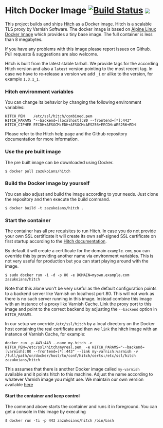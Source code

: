 # Hitch Docker Image [![Build Status](https://travis-ci.org/zazukoians/docker-hitch.svg)](https://travis-ci.org/zazukoians/docker-hitch) [![](https://imagelayers.io/badge/zazukoians/hitch:latest.svg)](https://imagelayers.io/?images=zazukoians/hitch:latest 'Get your own badge on imagelayers.io')

This project builds and ships [Hitch](https://github.com/varnish/hitch) as a Docker image. Hitch is a scalable TLS proxy by Varnish Software. The docker image is based on [Alpine Linux Docker Image](http://gliderlabs.viewdocs.io/docker-alpine/) which provides a tiny base image. The full container is less than 8 megabytes.

If you have any problems with this image please report issues on Github. Pull requests & suggestions are also welcome.

Hitch is built from the latest stable tarball. We provide tags for the according Hitch version and also a `latest` version pointing to the most recent tag. In case we have to re-release a version we add `_1` or alike to the version, for example `1.3.1_1`.

### Hitch environment variables

You can change its behavior by changing the following environment variables:

    HITCH_PEM    /etc/ssl/hitch/combined.pem
    HITCH_PARAMS "--backend=[localhost]:80 --frontend=[*]:443"
    HITCH_CIPHER EECDH+AESGCM:EDH+AESGCM:AES256+EECDH:AES256+EDH

Please refer to the Hitch help page and the Github repository documentation for more information. 

### Use the pre built image

The pre built image can be downloaded using Docker.

    $ docker pull zazukoians/hitch


### Build the Docker image by yourself

You can also adjust and build the image according to your needs. Just clone the repository and then execute the build command.

    $ docker build -t zazukoians/hitch .


### Start the container

The container has all pre requisites to run Hitch. In case you do not provide your own SSL certificate it will create its own self-signed SSL certificate on first startup according to the [Hitch documentation](https://github.com/varnish/hitch/blob/master/docs/certificates.md).

By default it will create a certificate for the domain `example.com`, you can override this by providing another name via environment variables. This is not very useful for production but you can start playing around with the image.

    $ sudo docker run -i -d -p 80 -e DOMAIN=myown.example.com zazukoians/hitch

Note that this alone won't be very useful as the default configuration points to a backend server like Varnish on localhost port 80. This will not work as there is no such server running in this image. Instead combine this image with an instance of a proxy like Varnish Cache. Link the proxy port to this image and point to the correct backend by adjusting the `--backend` option in `HITCH_PARAMS`.

In our setup we override `/etc/ssl/hitch` by a local directory on the Docker host containing the real certificate and then we `link` the hitch image with an instance of Varnish Cache, for example:

    docker run -p 443:443 --name my-hitch -e HITCH_PEM=/etc/ssl/hitch/myreal.pem  -e HITCH_PARAMS="--backend=[varnish]:80 --frontend=[*]:443" --link my-varnish:varnish -v /full/path/on/docker/host/to/conf/hitch/certs:/etc/ssl/hitch zazukoians/hitch

This assumes that there is another Docker image called `my-varnish` available and it points hitch to this machine. Adjust the name according to whatever Varnish image you might use. We maintain our own version available [here](https://github.com/zazukoians/docker-varnish) 

#### Start the container and keep control

The command above starts the container and runs it in foreground. You can get a console in this image by executing

    $ docker run -ti -p 443 zazukoians/hitch /bin/bash
